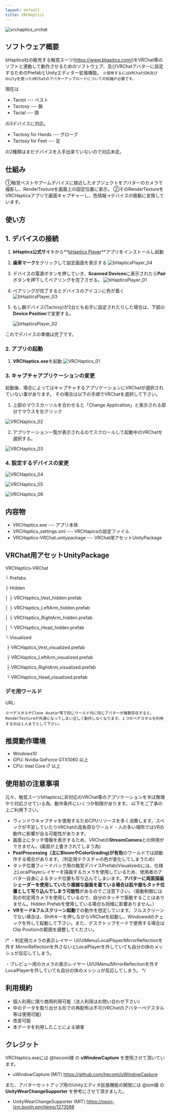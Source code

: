 ```yaml
---
layout: default
title: VRCHaptics
---
```


![vrchaptics_vrchat](images\vrchaptics_vrchat.jpg)

## ソフトウェア概要

bHaptics社の販売する触覚スーツ(https://www.bhaptics.com/)をVRChat等のソフトと連動して動作させるためのソフトウェア、及びVRChatアバターに設定するためのPrefabとUnityエディター拡張機能。
`※使用するにはVRChatSDK及びUnityを使ったVRChatのアバターアップロードについての知識が必要です。`

現在は

* Tactot --- ベスト
* Tactosy --- 腕
* Tactal --- 頭

の3デバイスに対応。

* Tactosy for Hands --- グローブ
* Tactosy for Feet --- 足

の2種類はまだデバイスを入手出来ていないので対応未定。

## 仕組み
①触覚ベストやアームデバイスに接近したオブジェクトをアバターのカメラで撮影し、RenderTextureを画面上の固定位置に表示。
②そのRenderTextureをVRCHapticsアプリで画面キャプチャーし、色情報→デバイスの振動に変換しています。

## 使い方

## 1. デバイスの接続

1. **bHaptics公式サイト**から**[bHaptics Player](https://www.bhaptics.com/download)**アプリをインストールし起動

2. **歯車マーク**をクリックして設定画面を表示する
   ![bHapticsPlayer_04](images\bHapticsPlayer_04.png)

3. デバイスの電源ボタンを押していき、**Scanned Devices**に表示されたら**Pair**ボタンを押下してペアリングを完了させる。
   ![bHapticsPlayer_01](images\bHapticsPlayer_01.png)

4. ペアリングが完了するとデバイスのアイコンに色が着く
   ![bHapticsPlayer_03](images\bHapticsPlayer_03.png)

5. もし腕デバイス(Tactosy)が2台とも右手に設定されたりした場合は、下部の**Device Position**で変更する。

   ![bHapticsPlayer_02](images\bHapticsPlayer_02.png)

これでデバイスの準備は完了です。

### 2. アプリの起動

1. **VRCHaptics.exe**を起動
   ![VRCHaptics_01](images\VRCHaptics_01.png)

   

### 3. キャプチャアプリケーションの変更

起動後、場合によってはキャプチャするアプリケーションにVRChatが選択されていない事があります。
その場合は以下の手順でVRChatを選択して下さい。

1. 上部のマウスカーソルを合わせると「Change Application」と表示される部分でマウスを左クリック

![VRCHaptics_02](images\VRCHaptics_02.png)

2. アプリケーション一覧が表示されるのでスクロールして起動中のVRChatを選択する。

![VRCHaptics_03](images\VRCHaptics_03.png)

### 4. 設定するデバイスの変更

![VRCHaptics_04](images\VRCHaptics_04.png)

![VRCHaptics_05](images\VRCHaptics_05.png)

![VRCHaptics_06](images\VRCHaptics_06.png)

## 内容物
* VRCHaptics.exe --- アプリ本体
* VRCHaptics_settings.xml --- VRCHapicsの設定ファイル
* VRCHaptics-VRChat.unitypackage --- VRChat用アセットUnityPackage

## VRChat用アセットUnityPackage
VRCHaptics-VRChat

└ Prefabs

  ├ Hidden

  │ ├ VRCHaptics_Vest_hidden.prefab

  │ ├ VRCHaptics_LeftArm_hidden.prefab

  │ ├ VRCHaptics_RightArm_hidden.prefab

  │ └ VRCHaptics_Head_hidden.prefab

  └ Visualized

​    ├ VRCHaptics_Vest_visualized.prefab

​    ├ VRCHaptics_LeftArm_visualized.prefab

​    ├ VRCHaptics_RightArm_visualized.prefab

​    └ VRCHaptics_Head_visualized.prefab

### デモ用ワールド
URL:

```※ペデスタルやClone Avatar等で同じワールド内に同じアバターが複数存在すると、RenderTextureが共通になってしまい正しく動作しなくなります。１つのペデスタルを利用するのは１人までとして下さい。```

## 推奨動作環境
* Windows10
* GPU: Nvidia GeForce GTX1060 以上
* CPU: Intel Core i7 以上

## 使用前の注意事項
元々、触覚スーツbHapticsに非対応のVRChat等のアプリケーションを半ば無理やり対応させている為、動作条件にいくつか制限があります。
以下をご了承の上ご利用下さい。

* ウィンドウキャプチャを使用するためCPUリソースを多く消費します。スペックが不足していたりVRChatの高負荷なワールド・人の多い場所ではVRの動作に影響が出る可能性があります。
* 画面上にタッチ情報を表示するため、VRChatの**StreamCamera**との併用ができません。(画面が上書きされてしまう為)
* **PostProcessing（主にBloomやColorGrading)が有効**のワールドでは誤動作する場合があります。（判定用テクスチャの色が変化してしまうため）
* タッチ位置フィードバック用の触覚デバイスPrefab(Visualized)には、仕様上LocalPlayerレイヤーを描画するカメラを使用しているため、使用者のアバター自身によるタッチ位置も写り込んでしまいます。**アバターに両面描画シェーダーを使用していたり複雑な服装を着ている場合は肌や服もタッチ位置として写り込んでしまう可能性**があるのでご注意下さい。（振動制御には別の判定用カメラを使用しているので、自分のタッチで振動することはありません。Hidden Prefabを使用している場合も同様に影響ありません。）
* **VRモード&フルスクリーン起動**での動作を想定しています。フルスクリーンでない場合は、Shiftキーを押しながらVRChatを起動し、Windowedのチェックを外して起動して下さい。また、デスクトップモードで使用する場合はClip Positionの範囲を調整してください。

/*
・判定用カメラの表示レイヤー
UI/UIMenu/LocalPlayer/MirrorReflectionを外す
MirrorReflectionを外さないとLocalPlayerを外していても自分の体のメッシュが反応してしまう。

・プレビュー用のカメラの表示レイヤー
UI/UIMenu/MirrorReflectionを外す
LocalPlayerを外していても自分の体のメッシュが反応してしまう。
*/



## 利用規約

* 個人利用に限り商用利用可能（法人利用はお問い合わせ下さい）
* 中のデータを取り出せる形での再配布は不可(VRChatのアバターペデスタル等は使用可能)
* 改変可能
* 本データを利用したことによる損害

## クレジット

VRCHaptics.exeには @hecomi様 の **uWindowCapture** を使用させて頂いています。

* uWindowCapture (MIT)
  https://github.com/hecomi/uWindowCapture

また、アバターセットアップ用のUnityエディタ拡張機能の開発には @izm様 の **UnityWearChangeSupporter** を参考にさせて頂きました。

* UnityWearChangeSupporter (MIT)
  https://neon-izm.booth.pm/items/1273588